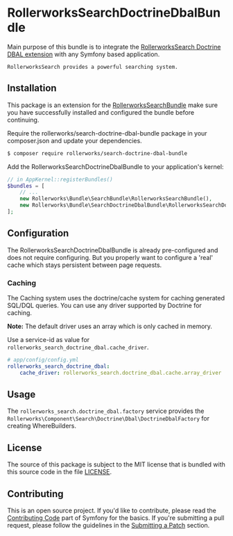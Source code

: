 RollerworksSearchDoctrineDbalBundle
===================================

Main purpose of this bundle is to integrate the [RollerworksSearch Doctrine DBAL extension][1]
with any Symfony based application.

    RollerworksSearch provides a powerful searching system.

Installation
------------

This package is an extension for the [RollerworksSearchBundle][2]
make sure you have successfully installed and configured the bundle before continuing.

Require the rollerworks/search-doctrine-dbal-bundle package in your composer.json
and update your dependencies.

```bash
$ composer require rollerworks/search-doctrine-dbal-bundle
```

Add the RollerworksSearchDoctrineDbalBundle to your application's kernel:

```php
// in AppKernel::registerBundles()
$bundles = [
    // ...
    new Rollerworks\Bundle\SearchBundle\RollerworksSearchBundle(),
    new Rollerworks\Bundle\SearchDoctrineDbalBundle\RollerworksSearchDoctrineDbalBundle(),
];
```

Configuration
-------------

The RollerworksSearchDoctrineDbalBundle is already pre-configured and does not require
configuring. But you properly want to configure a 'real' cache which stays persistent
between page requests.

### Caching

The Caching system uses the doctrine/cache system for caching generated SQL/DQL queries.
You can use any driver supported by Doctrine for caching.

**Note:** The default driver uses an array which is only cached in memory.

Use a service-id as value for `rollerworks_search_doctrine_dbal.cache_driver`.

``` yaml
# app/config/config.yml
rollerworks_search_doctrine_dbal:
    cache_driver: rollerworks_search.doctrine_dbal.cache.array_driver
```

Usage
-----

The `rollerworks_search.doctrine_dbal.factory` service provides the
`Rollerworks\Component\Search\Doctrine\Dbal\DoctrineDbalFactory` for creating WhereBuilders.

License
-------

The source of this package is subject to the MIT license that is bundled
with this source code in the file [LICENSE](LICENSE).

Contributing
------------

This is an open source project. If you'd like to contribute,
please read the [Contributing Code][4] part of Symfony for the basics. If you're submitting
a pull request, please follow the guidelines in the [Submitting a Patch][5] section.

[1]: https://github.com/rollerworks/rollerworks-search-doctrine-dbal
[2]: https://github.com/rollerworks/RollerworksSearch
[4]: http://symfony.com/doc/current/contributing/code/index.html
[5]: http://symfony.com/doc/current/contributing/code/patches.html#check-list
